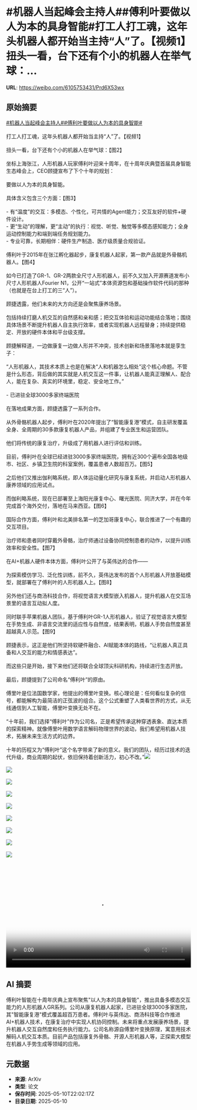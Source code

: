 # #机器人当起峰会主持人##傅利叶要做以人为本的具身智能#打工人打工魂，这年头机器人都开始当主持“人”了。【视频1】扭头一看，台下还有个小的机器人在举气球：...

**URL**: https://weibo.com/6105753431/Prd6X53wx

## 原始摘要

<a href="https://m.weibo.cn/search?containerid=231522type%3D1%26t%3D10%26q%3D%23%E6%9C%BA%E5%99%A8%E4%BA%BA%E5%BD%93%E8%B5%B7%E5%B3%B0%E4%BC%9A%E4%B8%BB%E6%8C%81%E4%BA%BA%23&amp;extparam=%23%E6%9C%BA%E5%99%A8%E4%BA%BA%E5%BD%93%E8%B5%B7%E5%B3%B0%E4%BC%9A%E4%B8%BB%E6%8C%81%E4%BA%BA%23" data-hide=""><span class="surl-text">#机器人当起峰会主持人#</span></a><a href="https://m.weibo.cn/search?containerid=231522type%3D1%26t%3D10%26q%3D%23%E5%82%85%E5%88%A9%E5%8F%B6%E8%A6%81%E5%81%9A%E4%BB%A5%E4%BA%BA%E4%B8%BA%E6%9C%AC%E7%9A%84%E5%85%B7%E8%BA%AB%E6%99%BA%E8%83%BD%23&amp;extparam=%23%E5%82%85%E5%88%A9%E5%8F%B6%E8%A6%81%E5%81%9A%E4%BB%A5%E4%BA%BA%E4%B8%BA%E6%9C%AC%E7%9A%84%E5%85%B7%E8%BA%AB%E6%99%BA%E8%83%BD%23" data-hide=""><span class="surl-text">#傅利叶要做以人为本的具身智能#</span></a><br><br>打工人打工魂，这年头机器人都开始当主持“人”了。【视频1】<br><br>扭头一看，台下还有个小的机器人在举气球：【图2】<br><br>坐标上海张江，人形机器人玩家傅利叶迎来十周年，在十周年庆典暨首届具身智能生态峰会上，CEO顾捷宣布了下个十年的规划：<br><br>要做以人为本的具身智能。<br><br>具体含义包含三个方面：【图3】<br><br>- 有“温度”的交互：多模态、个性化，可共情的Agent能力；交互友好的软件+硬件设计。<br>- 更“生动”的理解，更“主动”的执行：视觉、听觉、触觉等多模态感知能力；全身运动控制能力和端到端任务规划能力。<br>- 专业可靠，长期相伴：硬件生产制造、医疗级质量合规验证。<br><br>傅利叶于2015年在张江孵化器起步，康复机器人起家，第一款产品就是外骨骼机器人。【图4】<br><br>如今已打造了GR-1、GR-2两款全尺寸人形机器人，前不久又加入开源赛道发布小尺寸人形机器人Fourier N1，公开“一站式”本体资源包和基础操作软件代码的那种（也就是在台上打工的三“人”）。<br><br>顾捷透露，他们未来的大方向还是会聚焦康养场景。<br><br>包括持续打磨人机交互的自然感和亲和感；把交互体验和运动功能结合落地；围绕具体场景不断提升机器人自主执行效率，或者实现机器人远程替身；持续提供稳定、开放的硬件本体和平台级支撑。<br><br>顾捷解释道，一边做康复一边做人形并不冲突，技术创新和场景落地本就是孪生子：<br><br>“人形机器人，其技术本质上也是在解决“人和机器怎么相处”这个核心命题。不管是什么形态，背后做的其实就是人机交互这一件事，让机器人能真正理解人、配合人，能在复杂、真实的环境里，稳定、安全地工作。”<br><br>- 已进驻全球3000多家终端医院<br><br>在落地成果方面，顾捷透露了一系列合作。<br><br>从外骨骼机器人起步，傅利叶在2020年提出了“智能康复港”模式，自主研发覆盖全身、全周期的30多款康复机器人产品，并组建了专业医生和运营团队。<br><br>他们将传统的康复治疗，升级成了用机器人进行评估和训练。<br><br>目前，傅利叶在全球已经进驻3000多家终端医院，拥有近300个遍布全国各地级市、社区、乡镇卫生院的科室案例，覆盖患者人数超百万。【图5】<br><br>之后他们又推出伽利略系统，即人体运动量化研究与康复系统，并启动人形机器人康养领域的应用试点。<br><br>而伽利略系统，现在已部署至上海阳光康复中心、曙光医院、同济大学，并在今年完成首个海外交付，落地在马来西亚。【图6】<br><br>国际合作方面，傅利叶和北美排名第一的芝加哥康复中心，联合推进了一个有趣的交互项目。<br><br>治疗师和患者同时穿戴外骨骼，治疗师通过设备协同控制患者的动作，以提升训练效率和安全性。【图7】<br><br>在AI+机器人硬件本体方面，傅利叶公开了与英伟达的合作——<br><br>为探索模仿学习、泛化性训练，前不久，英伟达发布的首个人形机器人开放基础模型，就部署在了傅利叶的人形机器人上。【图8】<br><br>另外他们还与商汤科技合作，将视觉语言大模型嵌入机器人，提升机器人在交互场景里的语言互动拟人度。<br><br>同时联手苹果机器人团队，基于傅利叶GR-1人形机器人，验证了视觉语言大模型在手势生成、非语言交流里的适应性与自然度，结果表明，机器人手势自然度甚至超越真人示范。【图9】<br><br>顾捷表示，这正是他们所坚持软硬件融合、AI赋能本体的路线，“让机器人真正具备和人交互的能力和情感表达”。<br><br>而这些只是开始，接下来他们还将联合全球顶尖科研机构，持续进行生态开放。<br><br>最后，顾捷提到了公司命名“傅利叶”的原由。<br><br>傅里叶是位法国数学家，他提出的傅里叶变换。核心理论是：任何看似复杂的信号，都能解构为最简洁的正弦波的组合。这个公式重塑了人类看世界的方式，从无线通信到人工智能，傅里叶变换无处不在。<br><br>“十年前，我们选择“傅利叶”作为公司名，正是希望传承这种穿透表象、直达本质的探索精神。就像傅里叶用数学语言解码物理世界的波动，我们希望用机器人技术，拓展未来生活方式的边界。<br><br>十年的历程又为“傅利叶”这个名字带来了新的意义。我们的团队，经历过技术的迭代升级，商业周期的起伏，依旧保持着创新活力，初心不改。”<img style="" src="https://tvax1.sinaimg.cn/large/006Fd7o3ly1i1ao8f2xh2j30zk0k0q3r.jpg" referrerpolicy="no-referrer"><br><br><img style="" src="https://tvax4.sinaimg.cn/large/006Fd7o3ly1i1ao4xm3q3j30wk0lewxb.jpg" referrerpolicy="no-referrer"><br><br><img style="" src="https://tvax3.sinaimg.cn/large/006Fd7o3ly1i1ao59p6o7j32ps1j07wh.jpg" referrerpolicy="no-referrer"><br><br><img style="" src="https://tvax1.sinaimg.cn/large/006Fd7o3ly1i1ao5k6m2tj32ps1j04qp.jpg" referrerpolicy="no-referrer"><br><br><img style="" src="https://tvax2.sinaimg.cn/large/006Fd7o3ly1i1ao5z2tinj31eo0rahd5.jpg" referrerpolicy="no-referrer"><br><br><img style="" src="https://tvax1.sinaimg.cn/large/006Fd7o3ly1i1ao6fsma0j31ec0ry4qq.jpg" referrerpolicy="no-referrer"><br><br><img style="" src="https://tvax3.sinaimg.cn/large/006Fd7o3ly1i1ao6olafpj32ps1j0b29.jpg" referrerpolicy="no-referrer"><br><br><img style="" src="https://tvax4.sinaimg.cn/large/006Fd7o3ly1i1ao6vmnsnj32ps1j0b29.jpg" referrerpolicy="no-referrer"><br><br><img style="" src="https://tvax1.sinaimg.cn/large/006Fd7o3ly1i1ao7iminsj31lk0m80zn.jpg" referrerpolicy="no-referrer"><br><br><br clear="both"><div style="clear: both"></div><video controls="controls" poster="https://tvax3.sinaimg.cn/orj480/006Fd7o3ly1i1ao8eo3cmj30zk0k0q3r.jpg" style="width: 100%"><source src="https://f.video.weibocdn.com/o0/J2YPxUZalx08o8KEhNGM01041200550R0E010.mp4?label=mp4_720p&amp;template=1280x720.25.0&amp;ori=0&amp;ps=1CwnkDw1GXwCQx&amp;Expires=1746917959&amp;ssig=Ni4DWQ513m&amp;KID=unistore,video"><source src="https://f.video.weibocdn.com/o0/f4zryTWElx08o8KDZV84010412002tFH0E010.mp4?label=mp4_hd&amp;template=852x480.25.0&amp;ori=0&amp;ps=1CwnkDw1GXwCQx&amp;Expires=1746917959&amp;ssig=qc8FKuBVUH&amp;KID=unistore,video"><source src="https://f.video.weibocdn.com/o0/iy4V2PJSlx08o8KEJgYU010412001yAi0E010.mp4?label=mp4_ld&amp;template=640x360.25.0&amp;ori=0&amp;ps=1CwnkDw1GXwCQx&amp;Expires=1746917959&amp;ssig=%2B85WpKztYf&amp;KID=unistore,video"><p>视频无法显示，请前往<a href="https://video.weibo.com/show?fid=1034%3A5164851467583510" target="_blank" rel="noopener noreferrer">微博视频</a>观看。</p></video>

## AI 摘要

傅利叶智能在十周年庆典上宣布聚焦"以人为本的具身智能"，推出具备多模态交互能力的人形机器人GR系列。公司从康复机器人起家，已进驻全球3000多家医院，其"智能康复港"模式覆盖超百万患者。傅利叶与英伟达、商汤科技等合作推进AI+机器人技术，在康复治疗中实现人机协同控制。未来将重点发展康养场景，提升机器人交互自然度和任务执行能力。公司名称源自傅里叶变换原理，寓意用技术解码人机交互本质。目前产品包括康复外骨骼、开源人形机器人等，正探索大模型在机器人手势生成等领域的应用。

## 元数据

- **来源**: ArXiv
- **类型**: 论文
- **保存时间**: 2025-05-10T22:02:17Z
- **目录日期**: 2025-05-10
